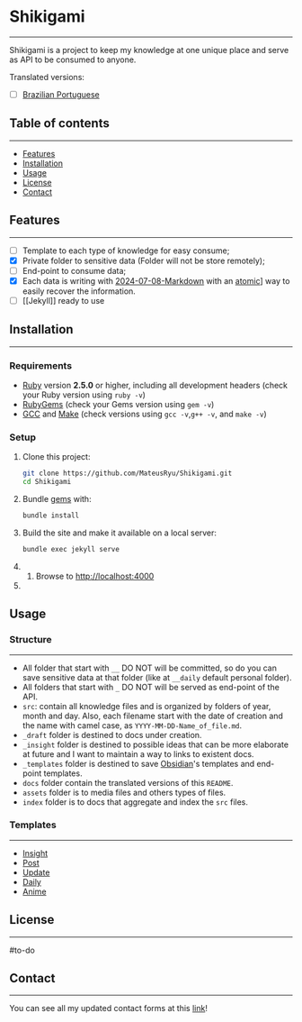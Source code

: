 # Shikigami
---
Shikigami is a project to keep my knowledge at one unique place and serve as API to be consumed to anyone.

Translated versions:
- [ ] [Brazilian Portuguese](_docs/README-pt_br.md)

## Table of contents
---
- [Features](#features)
- [Installation](#installation)
- [Usage](#usage) 
- [License](#license) 
- [Contact](#contact)
## Features
---
- [ ] Template to each type of knowledge for easy consume;
- [x] Private folder to sensitive data (Folder will not be store remotely);
- [ ] End-point to consume data;
- [x] Each data is writing with [2024-07-08-Markdown](_draft/2024/07/2024-07-08-Markdown.md) with an [atomic](_insight/2024/07/2024-07-08-atomico.md)] way to easily recover the information.
- [ ] [[Jekyll]] ready to use
## Installation
---
### Requirements
- [Ruby](https://www.ruby-lang.org/en/downloads/) version **2.5.0** or higher, including all development headers (check your Ruby version using `ruby -v`)
- [RubyGems](https://rubygems.org/pages/download) (check your Gems version using `gem -v`)
- [GCC](https://gcc.gnu.org/install/) and [Make](https://www.gnu.org/software/make/) (check versions using `gcc -v`,`g++ -v`, and `make -v`)


### Setup
1. Clone this project:
	```sh
	git clone https://github.com/MateusRyu/Shikigami.git
	cd Shikigami
	```
2. Bundle [gems](https://jekyllrb.com/docs/ruby-101/#gems) with:
	```sh
	bundle install
	```
3. Build the site and make it available on a local server:
	```sh
    bundle exec jekyll serve
	```
4.  1. Browse to [http://localhost:4000](http://localhost:4000/)
5. 
## Usage
### Structure
---
-  All folder that start with `__` DO NOT will be committed, so do you can save sensitive data at that folder (like at `__daily` default personal folder).
-  All folders that start with `_` DO NOT will be served as end-point of the API.
-  `src`: contain all knowledge files and is organized by folders of year, month and day. Also, each filename start with the date of creation and the name with camel case,  as `YYYY-MM-DD-Name_of_file.md`.
-  `_draft` folder is destined to docs under creation.
-  `_insight` folder is destined to possible ideas that can be more elaborate at future and I want to maintain a way to links to existent docs.
-  `_templates` folder is destined to save [Obsidian](api/2024/06/2024-06-30-Obsidian.md)'s templates and end-point templates.
- `docs` folder contain the translated versions of this `README`.
-  `assets` folder is to media files and others types of files.
- `index` folder is to docs that aggregate and index the `src` files. 

### Templates
___
- [Insight](_templates/Insight.md)
- [Post](_templates/Post.md)
- [Update](_templates/Update.md)
- [Daily](_templates/Daily.md)
- [Anime](_templates/Anime.md)

## License
---
#to-do 

## Contact
---
You can see all my updated contact forms at this [link](https://link.ryu.dev.br/)!